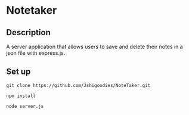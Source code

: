 # Notetaker


## Description

A server application that allows users to save and delete their notes in a json file with express.js.

## Set up

```
git clone https://github.com/Jshigoodies/NoteTaker.git
```

``` 
npm install
```

```
node server.js
```